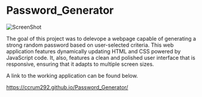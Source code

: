 # Password_Generator

![ScreenShot](https://raw.github.com/{ccrum292}/{Password_Generator}/{master}/{assets/03-javascript-homework-demo.png})


The goal of this project was to delevope a webpage capable of generating a strong random password based on user-selected criteria. This web application features dynamically updating HTML and CSS powered by JavaScript code. It, also, features a clean and polished user interface that is responsive, ensuring that it adapts to multiple screen sizes. 

A link to the working application can be found below.

https://ccrum292.github.io/Password_Generator/



